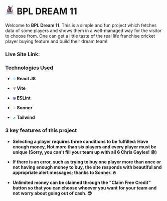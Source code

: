 # <img width="30px" src="/public/bpldream11logo.png"/> BPL DREAM 11

Welcome to **BPL Dream 11**. This is a simple and fun project which fetches data of some players and shows them in a well-managed way for the visitor to choose from. One can get a little taste of the real life franchise cricket player buying feature and build their dream team!


### Live Site Link: []()


### Technologies Used

- **<img width="10px" src="/public/React-icon.svg.png"/> React JS**

- **<img width="10px" src="/public/Vitejs-logo.svg.png"> Vite**

- **<img width="10px" src="/public/ESLint_logo.svg.png"/> ESLint**

- **<img width="10px" src="/public/sonner logo.png"/> Sonner**

- **<img width="10px" src="/public/tailwind logo.png"> Tailwind**



### 3 key features of this project

- **Selecting a player requires three conditions to be fulfilled: Have enough money, Not more than six players and every player must be unique (Sorry, you can't fill your team up with all 6 Chris Gayles! 😜)**

- **If there is an error, such as trying to buy one player more than once or not having enough money to buy, the site responds with beautiful and appropriate alert messages; thanks to Sonner. 🔥**

- **Unlimited money can be claimed through the "Claim Free Credit" button so that you can choose whoever you want for your team and not worry about going out of cash. 😎**